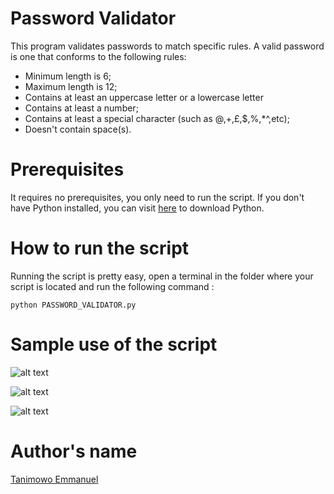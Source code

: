 # Password Validator

This program validates passwords to match specific rules. A valid password is one that conforms to the following rules:
- Minimum length is 6;
- Maximum length is 12;
- Contains at least an uppercase letter or a lowercase letter
- Contains at least a number;
- Contains at least a special character (such as @,+,£,$,%,*^,etc);
- Doesn't contain space(s).

# Prerequisites

It requires no prerequisites, you only need to run the script. If you don't have Python installed, you can visit [here](https://www.python.org/downloads/) to download Python.

# How to run the script

Running the script is pretty easy, open a terminal in the folder where your script is located and run the following command :

`python PASSWORD_VALIDATOR.py`

# Sample use of the script

![alt text](https://github.com/Mannuel25/Awesome_Python_Scripts/blob/main/BasicPythonScripts/Password%20Validator/screenshot_1.png)

![alt text](https://github.com/Mannuel25/Awesome_Python_Scripts/blob/main/BasicPythonScripts/Password%20Validator/screenshot_2.png)

![alt text](https://github.com/Mannuel25/Awesome_Python_Scripts/blob/main/BasicPythonScripts/Password%20Validator/screenshot_3.png)

# Author's name

[Tanimowo Emmanuel](https://github.com/Mannuel25)
